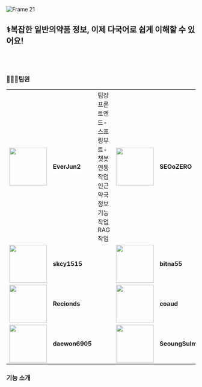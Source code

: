![Frame 21](https://github.com/user-attachments/assets/2e5d3679-bae9-434c-b3e4-6849d607cf25)
## ⚕️복잡한 일반의약품 정보, 이제 다국어로 쉽게 이해할 수 있어요!
<br><br>
### 🧑‍🤝‍🧑팀원
<table>
  <tr>
    <td><img src = https://avatars.githubusercontent.com/u/156490146?v=4 style = width:100px></td>
    <td><b>EverJun2</b></td>
    <td>팀장<br>프론트엔드-스프링부트-챗봇 연동작업<br>인근 약국 정보기능 작업<br>RAG 작업</td>
    <td><img src = https://avatars.githubusercontent.com/u/186993483?v=4 style = width:100px></td>
    <td><b>SEOoZERO</b></td>
    <td></td>
  </tr>
  <tr>
    <td><img src = https://avatars.githubusercontent.com/u/140364849?v=4 style = width:100px></td>
    <td><b>skcy1515</b></td>
    <td></td>
    <td><img src = https://avatars.githubusercontent.com/u/168561991?v=4 style = width:100px></td>
    <td><b>bitna55</b></td>
    <td></td>
  </tr>
  <tr>
    <td><img src = https://avatars.githubusercontent.com/u/56007790?v=4 style = width:100px></td>
    <td><b>Recionds</b></td>
    <td></td>
    <td><img src = https://avatars.githubusercontent.com/u/92618083?v=4 style = width:100px></td>
    <td><b>coaud</b></td>
    <td></td>
  </tr>
 <tr>
    <td><img src = https://avatars.githubusercontent.com/u/173859650?v=4 style = width:100px></td>
    <td><b>daewon6905</b></td>
    <td></td>
    <td><img src = https://avatars.githubusercontent.com/u/137850463?v=4 style = width:100px></td>
    <td><b>SeoungSuIm</b></td>
    <td></td>
  </tr>
</table>

### 기능 소개



